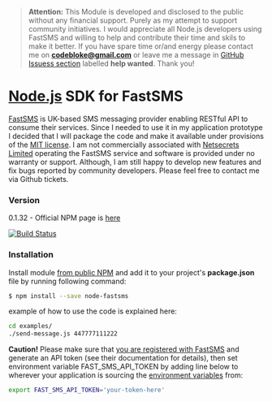 > **Attention:** This Module is developed and disclosed to the public without any financial support. Purely as my attempt to support community initiatives. I would appreciate all Node.js developers using FastSMS and willing to help and contribute their time and skils to make it better.
> If you have spare time or/and energy please contact me on **codebloke@gmail.com** or leave me a message in [GitHub Issuess section](https://github.com/martinswiderski/node-fastsms/labels/help%20wanted) labelled **help wanted**. Thank you!

# [Node.js](https://nodejs.org/en/) SDK for FastSMS

[FastSMS](http://www.fastsms.co.uk/solutions/developer-api.html) is UK-based SMS messaging provider enabling RESTful API to consume their services. Since I needed to use it in my application prototype I decided that I will package the code and make it available under provisions of the [MIT license](https://opensource.org/licenses/MIT). I am not commercially associated with [Netsecrets Limited](https://beta.companieshouse.gov.uk/search/companies?q=04439226) operating the FastSMS service and software is provided under no warranty or support. Although, I am still happy to develop new features and fix bugs reported by community developers. Please feel free to contact me via Github tickets.

### Version
0.1.32 - Official NPM page is [here](https://www.npmjs.com/package/node-fastsms)

[![Build Status](https://travis-ci.org/martinswiderski/node-fastsms.svg?branch=master)](https://travis-ci.org/martinswiderski/node-fastsms)

### Installation
Install module [from public NPM](https://www.npmjs.com/package/node-fastsms) and add it to your project's **package.json** file by running following command:

```sh
$ npm install --save node-fastsms
```
example of how to use the code is explained here:

```sh
cd examples/
./send-message.js 447777111222
```

**Caution!** Please make sure that [you are registered with FastSMS](http://www.fastsms.co.uk/free-account/) and generate an API token (see their documentation for details), 
then set environment variable FAST_SMS_API_TOKEN by adding line below to wherever your application is sourcing the [environment variables](https://en.wikipedia.org/wiki/Environment_variable#Assignment) from:

```sh
export FAST_SMS_API_TOKEN='your-token-here'
```

